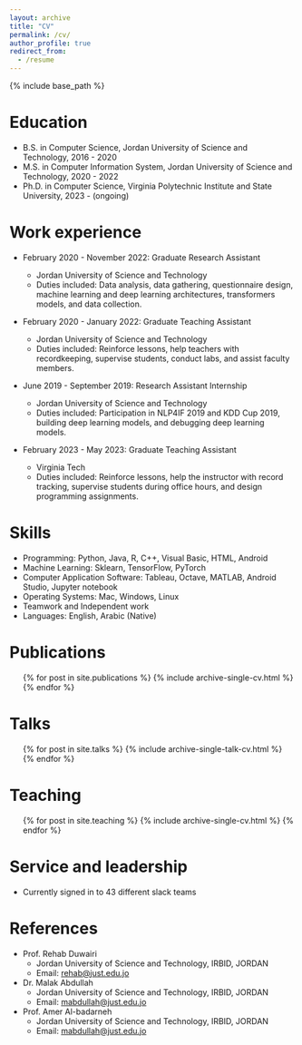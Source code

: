 ```yaml
---
layout: archive
title: "CV"
permalink: /cv/
author_profile: true
redirect_from:
  - /resume
---
```


{% include base_path %}

Education
======
* B.S. in Computer Science, Jordan University of Science and Technology, 2016 - 2020
* M.S. in Computer Information System, Jordan University of Science and Technology, 2020 - 2022
* Ph.D. in Computer Science, Virginia Polytechnic Institute and State University, 2023 - (ongoing)

Work experience
======
* February 2020 - November 2022: Graduate Research Assistant
  * Jordan University of Science and Technology
  * Duties included: Data analysis, data gathering, questionnaire design, machine learning and deep learning architectures, transformers models, and data collection.

* February 2020 - January 2022: Graduate Teaching Assistant
  * Jordan University of Science and Technology
  * Duties included: Reinforce lessons, help teachers with recordkeeping, supervise students, conduct labs, and assist faculty members.

* June 2019 - September 2019: Research Assistant Internship
  * Jordan University of Science and Technology
  * Duties included: Participation in NLP4IF 2019 and KDD Cup 2019, building deep learning models, and debugging deep learning models.

* February 2023 - May 2023: Graduate Teaching Assistant
  * Virginia Tech
  * Duties included: Reinforce lessons, help the instructor with record tracking, supervise students during office hours, and design programming assignments.

Skills
======
* Programming: Python, Java, R, C++, Visual Basic, HTML, Android
* Machine Learning: Sklearn, TensorFlow, PyTorch
* Computer Application Software: Tableau, Octave, MATLAB, Android Studio, Jupyter notebook
* Operating Systems: Mac, Windows, Linux
* Teamwork and Independent work
* Languages: English, Arabic (Native)

Publications
======
  <ul>{% for post in site.publications %}
    {% include archive-single-cv.html %}
  {% endfor %}</ul>
  
Talks
======
  <ul>{% for post in site.talks %}
    {% include archive-single-talk-cv.html %}
  {% endfor %}</ul>
  
Teaching
======
  <ul>{% for post in site.teaching %}
    {% include archive-single-cv.html %}
  {% endfor %}</ul>
  
Service and leadership
======
* Currently signed in to 43 different slack teams

References
======
* Prof. Rehab Duwairi
  * Jordan University of Science and Technology, IRBID, JORDAN
  * Email: rehab@just.edu.jo
* Dr. Malak Abdullah
  * Jordan University of Science and Technology, IRBID, JORDAN
  * Email: mabdullah@just.edu.jo
* Prof. Amer Al-badarneh
  * Jordan University of Science and Technology, IRBID, JORDAN
  * Email: mabdullah@just.edu.jo
